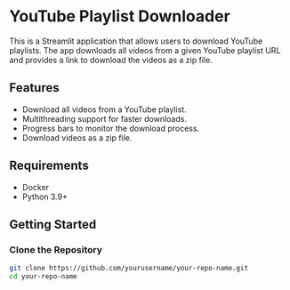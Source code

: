 # YouTube Playlist Downloader

This is a Streamlit application that allows users to download YouTube playlists. The app downloads all videos from a given YouTube playlist URL and provides a link to download the videos as a zip file.

## Features

- Download all videos from a YouTube playlist.
- Multithreading support for faster downloads.
- Progress bars to monitor the download process.
- Download videos as a zip file.

## Requirements

- Docker
- Python 3.9+

## Getting Started

### Clone the Repository

```sh
git clone https://github.com/yourusername/your-repo-name.git
cd your-repo-name

